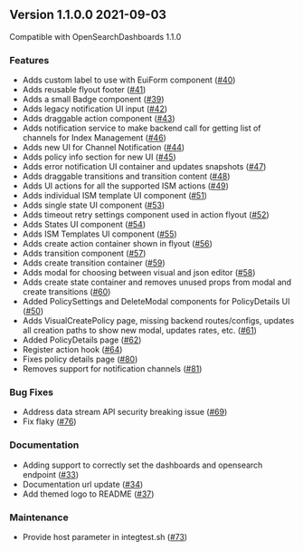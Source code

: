 ## Version 1.1.0.0 2021-09-03

Compatible with OpenSearchDashboards 1.1.0

### Features
* Adds custom label to use with EuiForm component ([#40](https://github.com/opensearch-project/index-management-dashboards-plugin/pull/40))
* Adds reusable flyout footer ([#41](https://github.com/opensearch-project/index-management-dashboards-plugin/pull/41))
* Adds a small Badge component ([#39](https://github.com/opensearch-project/index-management-dashboards-plugin/pull/39))
* Adds legacy notification UI input ([#42](https://github.com/opensearch-project/index-management-dashboards-plugin/pull/42))
* Adds draggable action component ([#43](https://github.com/opensearch-project/index-management-dashboards-plugin/pull/43))
* Adds notification service to make backend call for getting list of channels for Index Management ([#46](https://github.com/opensearch-project/index-management-dashboards-plugin/pull/46))
* Adds new UI for Channel Notification ([#44](https://github.com/opensearch-project/index-management-dashboards-plugin/pull/44))
* Adds policy info section for new UI ([#45](https://github.com/opensearch-project/index-management-dashboards-plugin/pull/45))
* Adds error notification UI container and updates snapshots ([#47](https://github.com/opensearch-project/index-management-dashboards-plugin/pull/47))
* Adds draggable transitions and transition content ([#48](https://github.com/opensearch-project/index-management-dashboards-plugin/pull/48))
* Adds UI actions for all the supported ISM actions ([#49](https://github.com/opensearch-project/index-management-dashboards-plugin/pull/49))
* Adds individual ISM template UI component ([#51](https://github.com/opensearch-project/index-management-dashboards-plugin/pull/51))
* Adds single state UI component ([#53](https://github.com/opensearch-project/index-management-dashboards-plugin/pull/53))
* Adds timeout retry settings component used in action flyout ([#52](https://github.com/opensearch-project/index-management-dashboards-plugin/pull/52))
* Adds States UI component ([#54](https://github.com/opensearch-project/index-management-dashboards-plugin/pull/54))
* Adds ISM Templates UI component ([#55](https://github.com/opensearch-project/index-management-dashboards-plugin/pull/55))
* Adds create action container shown in flyout ([#56](https://github.com/opensearch-project/index-management-dashboards-plugin/pull/56))
* Adds transition component ([#57](https://github.com/opensearch-project/index-management-dashboards-plugin/pull/57))
* Adds create transition container ([#59](https://github.com/opensearch-project/index-management-dashboards-plugin/pull/59))
* Adds modal for choosing between visual and json editor ([#58](https://github.com/opensearch-project/index-management-dashboards-plugin/pull/58))
* Adds create state container and removes unused props from modal and create transitions ([#60](https://github.com/opensearch-project/index-management-dashboards-plugin/pull/60))
* Added PolicySettings and DeleteModal components for PolicyDetails UI ([#50](https://github.com/opensearch-project/index-management-dashboards-plugin/pull/50))
* Adds VisualCreatePolicy page, missing backend routes/configs, updates all creation paths to show new modal, updates rates, etc. ([#61](https://github.com/opensearch-project/index-management-dashboards-plugin/pull/61))
* Added PolicyDetails page ([#62](https://github.com/opensearch-project/index-management-dashboards-plugin/pull/62))
* Register action hook ([#64](https://github.com/opensearch-project/index-management-dashboards-plugin/pull/64))
* Fixes policy details page ([#80](https://github.com/opensearch-project/index-management-dashboards-plugin/pull/80))
* Removes support for notification channels ([#81](https://github.com/opensearch-project/index-management-dashboards-plugin/pull/81))

### Bug Fixes
* Address data stream API security breaking issue ([#69](https://github.com/opensearch-project/index-management-dashboards-plugin/pull/69))
* Fix flaky ([#76](https://github.com/opensearch-project/index-management-dashboards-plugin/pull/76))

### Documentation
* Adding support to correctly set the dashboards and opensearch endpoint ([#33](https://github.com/opensearch-project/index-management-dashboards-plugin/pull/33))
* Documentation url update ([#34](https://github.com/opensearch-project/index-management-dashboards-plugin/pull/34))
* Add themed logo to README ([#37](https://github.com/opensearch-project/index-management-dashboards-plugin/pull/37))

### Maintenance
* Provide host parameter in integtest.sh ([#73](https://github.com/opensearch-project/index-management-dashboards-plugin/pull/73))
